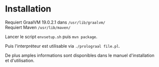 # Installation
Requiert GraalVM 19.0.2.1 dans `/usr/lib/graalvm/`  
Requiert Maven `/usr/lib/maven/`

Lancer le script `envsetup.sh` puis `mvn package`.

Puis l'interpréteur est utilisable via `./prolograal file.pl`.

De plus amples informations sont disponibles dans le manuel d'installation et d'utilisation.